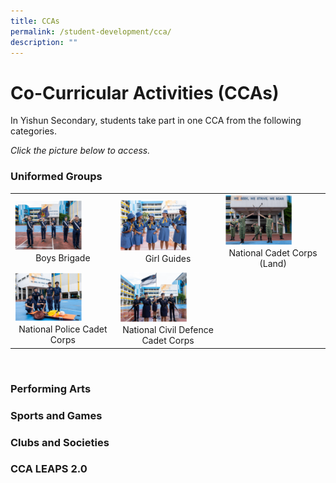 ```yaml
---
title: CCAs
permalink: /student-development/cca/
description: ""
---
```

Co-Curricular Activities (CCAs)
===============================

In Yishun Secondary, students take part in one CCA from the following categories. 

*Click the picture below to access.*

### Uniformed Groups

|  |  |  |
| -------- | -------- | -------- |
| <img src="/images/StudDevelopment/CCAs/BoysBrigade%20(1).png" style="width:70%"> <div style="text-align:center">Boys Brigade</div>   | <img src="/images/StudDevelopment/CCAs/GirlGuides%20(1).png" style="width:70%"><div style="text-align:center">Girl Guides</div>  | <img src="/images/StudDevelopment/CCAs/NCC%20(1).png" style="width:70%"><div style="text-align:center">National Cadet Corps (Land)</div>   |
| <img src="/images/StudDevelopment/CCAs/NCDCC%20(1).png" style="width:70%"><div style="text-align:center">National Police Cadet Corps</div> | <img src="/images/StudDevelopment/CCAs/NPCC%20(1).png" style="width:70%"><div style="text-align:center">National Civil Defence Cadet Corps</div> |  |


<br>


### Performing Arts





### Sports and Games





### Clubs and Societies





### CCA LEAPS 2.0
